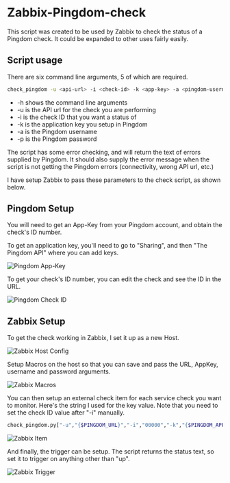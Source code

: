 # Zabbix-Pingdom-check
This script was created to be used by Zabbix to check the status of a Pingdom check. It could be expanded to other uses fairly easily.

## Script usage
There are six command line arguments, 5 of which are required.
```bash
check_pingdom -u <api-url> -i <check-id> -k <app-key> -a <pingdom-username> -p <pingdom-password>
```
* -h shows the command line arguments
* -u is the API url for the check you are performing
* -i is the check ID that you want a status of
* -k is the application key you setup in Pingdom
* -a is the Pingdom username
* -p is the Pingdom password

The script has some error checking, and will return the text of errors supplied by Pingdom. It should also supply the error message when the script is not getting the Pingdom errors (connectivity, wrong API url, etc.)

I have setup Zabbix to pass these parameters to the check script, as shown below.

## Pingdom Setup
You will need to get an App-Key from your Pingdom account, and obtain the check's ID number.

To get an application key, you'll need to go to "Sharing", and then "The Pingdom API" where you can add keys.

![Pingdom App-Key](http://ericharris.github.io/repositories/Zabbix-Pingdom-check/images/PingdomAppKey.png)

To get your check's ID number, you can edit the check and see the ID in the URL.

![Pingdom Check ID](http://ericharris.github.io/repositories/Zabbix-Pingdom-check/images/PingdomFetchCheckID.png)

## Zabbix Setup
To get the check working in Zabbix, I set it up as a new Host.

![Zabbix Host Config](http://ericharris.github.io/repositories/Zabbix-Pingdom-check/images/ZabbixHostConfig.png)

Setup Macros on the host so that you can save and pass the URL, AppKey, username and password arguments.

![Zabbix Macros](http://ericharris.github.io/repositories/Zabbix-Pingdom-check/images/ZabbixMacros.png)

You can then setup an external check item for each service check you want to monitor. Here's the string I used for the key value. Note that you need to set the check ID value after "-i" manually.
```bash
check_pingdom.py["-u","{$PINGDOM_URL}","-i","00000","-k","{$PINGDOM_APPKEY}","-a","{$PINGDOM_USER}","-p","{$PINGDOM_PASSWORD}"]
```

![Zabbix Item](http://ericharris.github.io/repositories/Zabbix-Pingdom-check/images/ZabbixItem.png)

And finally, the trigger can be setup. The script returns the status text, so set it to trigger on anything other than "up".

![Zabbix Trigger](http://ericharris.github.io/repositories/Zabbix-Pingdom-check/images/ZabbixTrigger.png)
